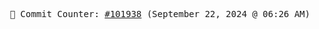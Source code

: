<p align="center">
    <samp>
        📮 Commit Counter: <a href="https://github.com/Javascript-void0/Javascript-void0/commits/main">#101938</a> (September 22, 2024 @ 06:26 AM)
    </samp>
</p>